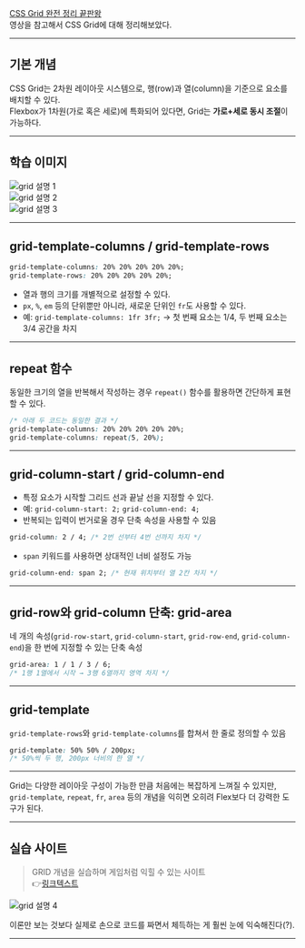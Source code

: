 [CSS Grid 완전 정리 끝판왕](https://www.youtube.com/watch?v=nxi1EXmPHRs&t=1079s)  
영상을 참고해서 CSS Grid에 대해 정리해보았다.

---

## 기본 개념

CSS Grid는 2차원 레이아웃 시스템으로, 행(row)과 열(column)을 기준으로 요소를 배치할 수 있다.  
Flexbox가 1차원(가로 혹은 세로)에 특화되어 있다면, Grid는 **가로+세로 동시 조절**이 가능하다.

---

## 학습 이미지

![grid 설명 1](https://velog.velcdn.com/images/givpro22/post/7c0f767e-160a-47cc-bd08-2803ed89765a/image.png)  
![grid 설명 2](https://velog.velcdn.com/images/givpro22/post/bfe785d4-61c5-413b-963d-3a49fd3d4f60/image.png)  
![grid 설명 3](https://velog.velcdn.com/images/givpro22/post/3045a731-b459-40da-b8f3-0dee05a02748/image.png)

---

## grid-template-columns / grid-template-rows

```css
grid-template-columns: 20% 20% 20% 20% 20%;
grid-template-rows: 20% 20% 20% 20% 20%;
```

- 열과 행의 크기를 개별적으로 설정할 수 있다.
- `px`, `%`, `em` 등의 단위뿐만 아니라, 새로운 단위인 `fr`도 사용할 수 있다.
- 예: `grid-template-columns: 1fr 3fr;` → 첫 번째 요소는 1/4, 두 번째 요소는 3/4 공간을 차지

---

## repeat 함수

동일한 크기의 열을 반복해서 작성하는 경우 `repeat()` 함수를 활용하면 간단하게 표현할 수 있다.

```css
/* 아래 두 코드는 동일한 결과 */
grid-template-columns: 20% 20% 20% 20% 20%;
grid-template-columns: repeat(5, 20%);
```

---

## grid-column-start / grid-column-end

- 특정 요소가 시작할 그리드 선과 끝날 선을 지정할 수 있다.
- 예: `grid-column-start: 2;` `grid-column-end: 4;`
- 반복되는 입력이 번거로울 경우 단축 속성을 사용할 수 있음

```css
grid-column: 2 / 4; /* 2번 선부터 4번 선까지 차지 */
```

- `span` 키워드를 사용하면 상대적인 너비 설정도 가능

```css
grid-column-end: span 2; /* 현재 위치부터 열 2칸 차지 */
```

---

## grid-row와 grid-column 단축: grid-area

네 개의 속성(`grid-row-start`, `grid-column-start`, `grid-row-end`, `grid-column-end`)을 한 번에 지정할 수 있는 단축 속성

```css
grid-area: 1 / 1 / 3 / 6;
/* 1행 1열에서 시작 → 3행 6열까지 영역 차지 */
```

---

## grid-template

`grid-template-rows`와 `grid-template-columns`를 합쳐서 한 줄로 정의할 수 있음

```css
grid-template: 50% 50% / 200px;
/* 50%씩 두 행, 200px 너비의 한 열 */
```

---

Grid는 다양한 레이아웃 구성이 가능한 만큼 처음에는 복잡하게 느껴질 수 있지만,  
`grid-template`, `repeat`, `fr`, `area` 등의 개념을 익히면 오히려 Flex보다 더 강력한 도구가 된다.

---

## 실습 사이트

> GRID 개념을 실습하며 게임처럼 익힐 수 있는 사이트  
> 👉[링크텍스트](https://codepip.com/games/grid-garden/#ko)

![grid 설명 4](https://velog.velcdn.com/images/givpro22/post/65fcba9c-1242-48d7-81cc-867483565a7c/image.png)

이론만 보는 것보다 실제로 손으로 코드를 짜면서 체득하는 게 훨씬 눈에 익숙해진다(?).

---
